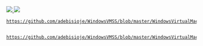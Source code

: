 

<a href="https://portal.azure.com/#create/Microsoft.Template/uri/https%3A%2F%2Fraw.githubusercontent.com%2Fadebisioje%WindowsVMSS%blob%master%WindowsVirtualMachineScaleSet%WindowsVirtualMachineScaleSet%Templates%2FWindowsVirtualMachineScaleSet.json" target="_blank">
    <img src="http://azuredeploy.net/deploybutton.png"/>
    
    
<a href="https://portal.azure.com/#create/Microsoft.Template/uri/https%3A%2F%2Fraw.githubusercontent.com%2FAzure%2Fazure-quickstart-templates%2Fmaster%2F201-vmss-linux-nat%2Fazuredeploy.json" target="_blank">
    <img src="http://azuredeploy.net/deploybutton.png"/>
    
    https://github.com/adebisioje/WindowsVMSS/blob/master/WindowsVirtualMachineScaleSet/WindowsVirtualMachineScaleSet/Templates/WindowsVirtualMachineScaleSet.json
    
    
    https://github.com/adebisioje/WindowsVMSS/blob/master/WindowsVirtualMachineScaleSet/WindowsVirtualMachineScaleSet/Templates/WindowsVirtualMachineScaleSet.json
